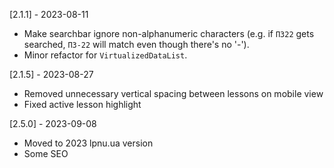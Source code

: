 [2.1.1] - 2023-08-11
- Make searchbar ignore non-alphanumeric characters (e.g. if `ПЗ22` gets searched, `ПЗ-22` will match even though there's no '-').
- Minor refactor for `VirtualizedDataList`.

[2.1.5] - 2023-08-27
- Removed unnecessary vertical spacing between lessons on mobile view
- Fixed active lesson highlight 

[2.5.0] - 2023-09-08
- Moved to 2023 lpnu.ua version
- Some SEO